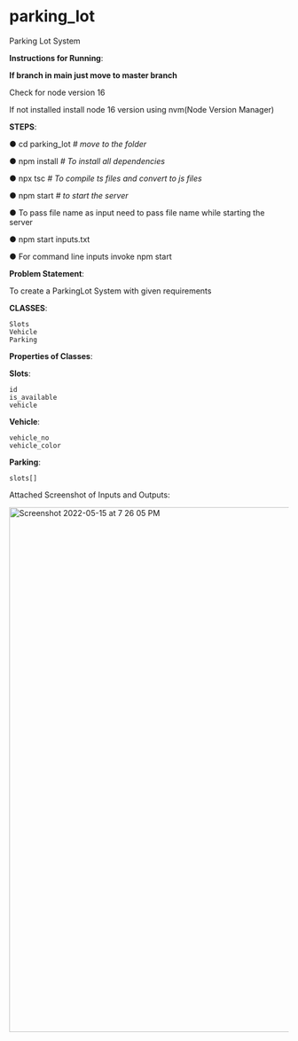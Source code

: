 # parking_lot
Parking Lot System

**Instructions for Running**: 

**If branch in main just move to master branch**


Check for node version 16

If not installed install node 16 version using nvm(Node Version Manager)

**STEPS**:

  ● cd parking_lot    	_# move to the folder_
  
  ● npm install      _# To install all dependencies_
  
  ● npx tsc         _# To compile ts files and convert to js files_
  
  ● npm start        _# to start the server_ 
  
  ● To pass file name as input need to pass file name while starting the server
  
  ● npm start inputs.txt
  
  ● For command line inputs invoke npm start
  
**Problem Statement**:

To create a ParkingLot System with given requirements 

**CLASSES**:

  	Slots
 	Vehicle
	Parking

**Properties of Classes**:

**Slots**:

  	id
  	is_available
  	vehicle

**Vehicle**:

  	vehicle_no
  	vehicle_color

**Parking**:

  	slots[]

Attached Screenshot of Inputs and Outputs:

  
<img width="947" alt="Screenshot 2022-05-15 at 7 26 05 PM" src="https://user-images.githubusercontent.com/44942025/168476536-945fd63f-ab91-4d84-b345-6911f67715d1.png">
